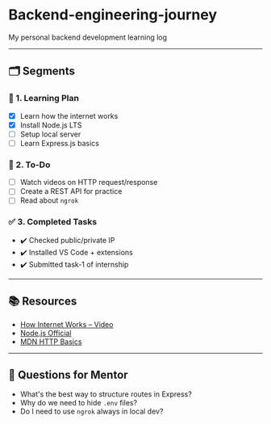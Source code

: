# Backend-engineering-journey
My personal backend development learning log

---

## 🗂️ Segments

### 🔷 1. Learning Plan
- [x] Learn how the internet works
- [x] Install Node.js LTS
- [ ] Setup local server
- [ ] Learn Express.js basics

### 🔨 2. To-Do
- [ ] Watch videos on HTTP request/response
- [ ] Create a REST API for practice
- [ ] Read about `ngrok`

### ✅ 3. Completed Tasks
- ✔️ Checked public/private IP
- ✔️ Installed VS Code + extensions
- ✔️ Submitted task-1 of internship

---

## 📚 Resources
- [How Internet Works – Video](https://www.youtube.com/watch?v=x3c1ih2NJEg)
- [Node.js Official](https://nodejs.org)
- [MDN HTTP Basics](https://developer.mozilla.org/en-US/docs/Web/HTTP)

---

## 🤔 Questions for Mentor
- What's the best way to structure routes in Express?
- Why do we need to hide `.env` files?
- Do I need to use `ngrok` always in local dev?
